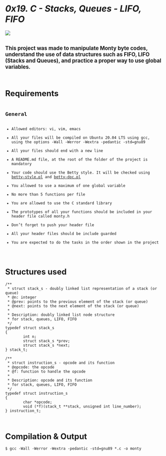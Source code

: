 **_<h1>0x19. C - Stacks, Queues - LIFO, FIFO</h1>_**

<p><img src="https://pbs.twimg.com/media/CFYYWy6UEAE9Ow-.png"><br><br></p>

**<p><big>This project was made to manipulate Monty byte codes, understand the use of data structures such as FIFO, LIFO (Stacks and Queues), and practice a proper way to use global variables.</big></p>**<br>

**<big><h2>Requirements</h2></big>**

<pre><code><big><h3>General</h3></big><ul>
<li>Allowed editors: vi, vim, emacs</li>
<li>All your files will be compiled on Ubuntu 20.04 LTS using gcc, using the options -Wall -Werror -Wextra -pedantic -std=gnu89</li>
<li>All your files should end with a new line</li>
<li>A README.md file, at the root of the folder of the project is mandatory</li>
<li>Your code should use the Betty style. It will be checked using <a href="https://github.com/holbertonschool/Betty/blob/master/betty-style.pl" title="betty-style.pl" target="_blank">betty-style.pl</a> and <a href="https://github.com/holbertonschool/Betty/blob/master/betty-doc.pl" title="betty-doc.pl" target="_blank">betty-doc.pl</a></li>
<li>You allowed to use a maximum of one global variable</li>
<li>No more than 5 functions per file</li>
<li>You are allowed to use the C standard library</li>
<li>The prototypes of all your functions should be included in your header file called monty.h</li>
<li>Don’t forget to push your header file</li>
<li>All your header files should be include guarded</li>
<li>You are expected to do the tasks in the order shown in the project</li></ul></code></pre><br>

**<big><h2>Structures used</h2></big>**

<pre><code>/**
 * struct stack_s - doubly linked list representation of a stack (or queue)
 * @n: integer
 * @prev: points to the previous element of the stack (or queue)
 * @next: points to the next element of the stack (or queue)
 *
 * Description: doubly linked list node structure
 * for stack, queues, LIFO, FIFO
 */
typedef struct stack_s
{
        int n;
        struct stack_s *prev;
        struct stack_s *next;
} stack_t;
</code></pre>

<pre><code>/**
 * struct instruction_s - opcode and its function
 * @opcode: the opcode
 * @f: function to handle the opcode
 *
 * Description: opcode and its function
 * for stack, queues, LIFO, FIFO
 */
typedef struct instruction_s
{
        char *opcode;
        void (*f)(stack_t **stack, unsigned int line_number);
} instruction_t;
</code></pre><br>

**<big><h2>Compilation & Output</h2></big>**

<pre><code>$ gcc -Wall -Werror -Wextra -pedantic -std=gnu89 *.c -o monty
</code></pre>
